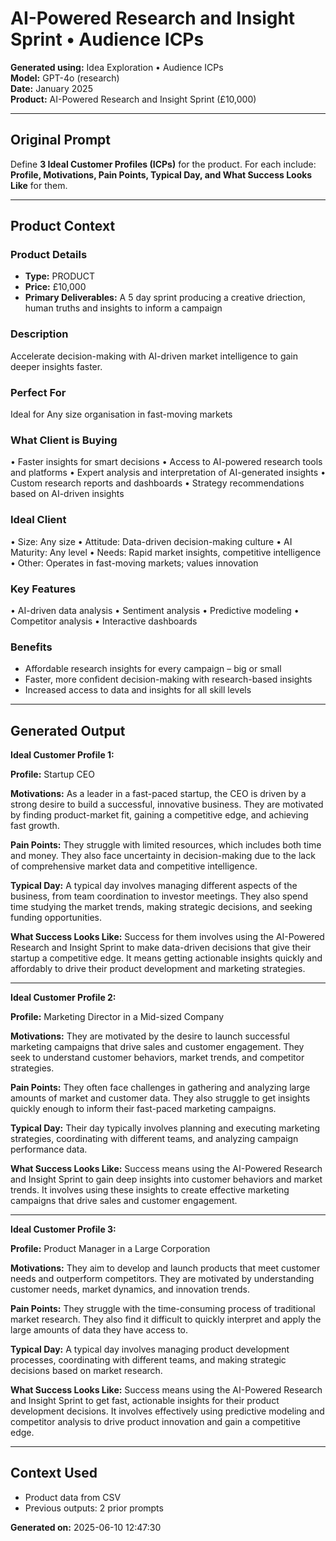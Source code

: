 # AI-Powered Research and Insight Sprint • Audience ICPs

**Generated using:** Idea Exploration • Audience ICPs  
**Model:** GPT-4o (research)  
**Date:** January 2025  
**Product:** AI-Powered Research and Insight Sprint (£10,000)

---

## Original Prompt
Define **3 Ideal Customer Profiles (ICPs)** for the product. For each include: **Profile, Motivations, Pain Points, Typical Day, and What Success Looks Like** for them.

---

## Product Context

### **Product Details**
- **Type:** PRODUCT
- **Price:** £10,000
- **Primary Deliverables:** A 5 day sprint producing a creative driection, human truths and insights to inform a campaign

### **Description**
Accelerate decision-making with AI-driven market intelligence to gain deeper insights faster.

### **Perfect For**
Ideal for Any size organisation in fast-moving markets

### **What Client is Buying**
• Faster insights for smart decisions
• Access to AI-powered research tools and platforms 
• Expert analysis and interpretation of AI-generated insights 
• Custom research reports and dashboards 
• Strategy recommendations based on AI-driven insights

### **Ideal Client**
• Size: Any size
• Attitude: Data-driven decision-making culture 
• AI Maturity: Any level 
• Needs: Rapid market insights, competitive intelligence 
• Other: Operates in fast-moving markets; values innovation

### **Key Features**
• AI-driven data analysis 
• Sentiment analysis 
• Predictive modeling 
• Competitor analysis 
• Interactive dashboards

### **Benefits**
- Affordable research insights for every campaign – big or small 
- Faster, more confident decision-making with research-based insights
- Increased access to data and insights for all skill levels

---

## Generated Output

**Ideal Customer Profile 1:**

**Profile:** Startup CEO

**Motivations:** As a leader in a fast-paced startup, the CEO is driven by a strong desire to build a successful, innovative business. They are motivated by finding product-market fit, gaining a competitive edge, and achieving fast growth.

**Pain Points:** They struggle with limited resources, which includes both time and money. They also face uncertainty in decision-making due to the lack of comprehensive market data and competitive intelligence. 

**Typical Day:** A typical day involves managing different aspects of the business, from team coordination to investor meetings. They also spend time studying the market trends, making strategic decisions, and seeking funding opportunities.

**What Success Looks Like:** Success for them involves using the AI-Powered Research and Insight Sprint to make data-driven decisions that give their startup a competitive edge. It means getting actionable insights quickly and affordably to drive their product development and marketing strategies.

---

**Ideal Customer Profile 2:**

**Profile:** Marketing Director in a Mid-sized Company

**Motivations:** They are motivated by the desire to launch successful marketing campaigns that drive sales and customer engagement. They seek to understand customer behaviors, market trends, and competitor strategies.

**Pain Points:** They often face challenges in gathering and analyzing large amounts of market and customer data. They also struggle to get insights quickly enough to inform their fast-paced marketing campaigns.

**Typical Day:** Their day typically involves planning and executing marketing strategies, coordinating with different teams, and analyzing campaign performance data.

**What Success Looks Like:** Success means using the AI-Powered Research and Insight Sprint to gain deep insights into customer behaviors and market trends. It involves using these insights to create effective marketing campaigns that drive sales and customer engagement.

---

**Ideal Customer Profile 3:**

**Profile:** Product Manager in a Large Corporation

**Motivations:** They aim to develop and launch products that meet customer needs and outperform competitors. They are motivated by understanding customer needs, market dynamics, and innovation trends.

**Pain Points:** They struggle with the time-consuming process of traditional market research. They also find it difficult to quickly interpret and apply the large amounts of data they have access to.

**Typical Day:** A typical day involves managing product development processes, coordinating with different teams, and making strategic decisions based on market research.

**What Success Looks Like:** Success means using the AI-Powered Research and Insight Sprint to get fast, actionable insights for their product development decisions. It involves effectively using predictive modeling and competitor analysis to drive product innovation and gain a competitive edge.

---

## Context Used
- Product data from CSV
- Previous outputs: 2 prior prompts

**Generated on:** 2025-06-10 12:47:30

